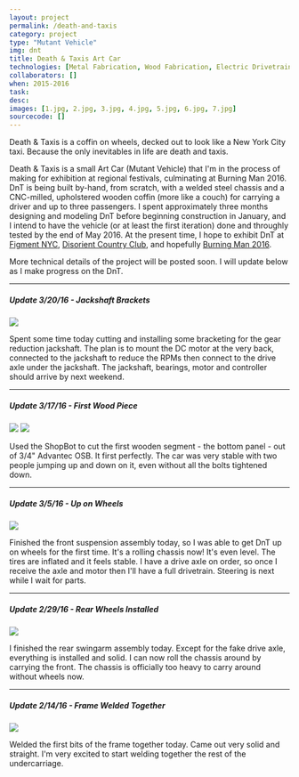 ```yaml
---
layout: project
permalink: /death-and-taxis
category: project 
type: "Mutant Vehicle" 
img: dnt
title: Death & Taxis Art Car
technologies: [Metal Fabrication, Wood Fabrication, Electric Drivetrain, LED Lighting, Software] 
collaborators: []
when: 2015-2016
task: 
desc:
images: [1.jpg, 2.jpg, 3.jpg, 4.jpg, 5.jpg, 6.jpg, 7.jpg]
sourcecode: []
---
```


Death & Taxis is a coffin on wheels, decked out to look like a New York City taxi. Because the only inevitables in life are death and taxis.

<!--break-->

Death & Taxis is a small Art Car (Mutant Vehicle) that I'm in the process of making for exhibition at regional festivals, culminating at Burning Man 2016. DnT is being built by-hand, from scratch, with a welded steel chassis and a CNC-milled, upholstered wooden coffin (more like a couch) for carrying a driver and up to three passengers. I spent approximately three months designing and modeling DnT before beginning construction in January, and I intend to have the vehicle (or at least the first iteration) done and throughly tested by the end of May 2016. At the present time, I hope to exhibit DnT at [Figment NYC](http://newyork.figmentproject.org/), [Disorient Country Club](http://wiki.disorient.info/index.php?title=Country_Club), and hopefully [Burning Man 2016](http://burningman.org/).

More technical details of the project will be posted soon. I will update below as I make progress on the DnT.

--------------------------------
##### Update 3/20/16 - Jackshaft Brackets

<a href="{{ site.baseurl }}/images/{{ page.img }}/big/brackets.jpg" data-lightbox="image-1" data-title="Jackshaft Brackets">
<img src="{{ site.baseurl }}/images/{{ page.img }}/thumb/brackets.jpg"/></a>

Spent some time today cutting and installing some bracketing for the gear reduction jackshaft. The plan is to mount the DC motor at the very back, connected to the jackshaft to reduce the RPMs then connect to the drive axle under the jackshaft. The jackshaft, bearings, motor and controller should arrive by next weekend.

--------------------------------
##### Update 3/17/16 - First Wood Piece

<a href="{{ site.baseurl }}/images/{{ page.img }}/big/top1.jpg" data-lightbox="image-1" data-title="First Wood Piece">
<img src="{{ site.baseurl }}/images/{{ page.img }}/thumb/top1.jpg"/></a>
<a href="{{ site.baseurl }}/images/{{ page.img }}/big/top2.jpg" data-lightbox="image-1" data-title="First Wood Piece">
<img src="{{ site.baseurl }}/images/{{ page.img }}/thumb/top2.jpg"/></a>

Used the ShopBot to cut the first wooden segment - the bottom panel - out of 3/4" Advantec OSB. It first perfectly. The car was very stable with two people jumping up and down on it, even without all the bolts tightened down.

--------------------------------
##### Update 3/5/16 - Up on Wheels

<a href="{{ site.baseurl }}/images/{{ page.img }}/big/wheels.jpg" data-lightbox="image-1" data-title="Up on Wheels">
<img src="{{ site.baseurl }}/images/{{ page.img }}/thumb/wheels.jpg"/></a>

Finished the front suspension assembly today, so I was able to get DnT up on wheels for the first time. It's a rolling chassis now! It's even level. The tires are inflated and it feels stable. I have a drive axle on order, so once I receive the axle and motor then I'll have a full drivetrain. Steering is next while I wait for parts.

--------------------------------
##### Update 2/29/16 - Rear Wheels Installed

<a href="{{ site.baseurl }}/images/{{ page.img }}/big/backwheels.jpg" data-lightbox="image-1" data-title="Rear Wheels Installed">
<img src="{{ site.baseurl }}/images/{{ page.img }}/thumb/backwheels.jpg"/></a>

I finished the rear swingarm assembly today. Except for the fake drive axle, everything is installed and solid. I can now roll the chassis around by carrying the front. The chassis is officially too heavy to carry around without wheels now.

--------------------------------
##### Update 2/14/16 - Frame Welded Together

<a href="{{ site.baseurl }}/images/{{ page.img }}/big/frame.jpg" data-lightbox="image-1" data-title="Frame Welded Together">
<img src="{{ site.baseurl }}/images/{{ page.img }}/thumb/frame.jpg"/></a>

Welded the first bits of the frame together today. Came out very solid and straight. I'm very excited to start welding together the rest of the undercarriage.